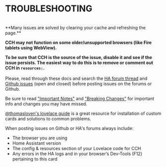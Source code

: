 <!-- Disable sidebar -->
<script>
let sidebar = document.getElementsByClassName("col-md-3")[0];
sidebar.parentNode.removeChild(sidebar);
document.getElementsByClassName("col-md-9")[0].style.cssText = "width:80%;display:block;margin-left:10%";
</script>
<!-- Disable sidebar -->

# **TROUBLESHOOTING**
<br>
**Many issues are solved by clearing your cache and refreshing the page.**

**CCH may not function on some older/unsupported browsers (like Fire tablets using WebView).**

**To be sure that CCH is the source of the issue, disable it and see if the issue persists. The easiest way to do this is to remove or comment out CCH in `resources:`.**
<br><br>
Please, read through these docs and search the [HA forum thread](https://community.home-assistant.io/t/compact-custom-header) and [Github issues](https://github.com/maykar/compact-custom-header/issues?utf8=%E2%9C%93&q=is%3Aissue) (open and closed) before posting issues on the forums or Github.

Be sure to read ["Important Notes"](https://maykar.github.io/compact-custom-header/#important-notes) and ["Breaking Changes"](https://maykar.github.io/compact-custom-header/#breaking-changes) for important info and changes you may have missed.

[@thomasloven's lovelace guide](https://github.com/thomasloven/hass-config/wiki/Lovelace-Plugins) is a great resource for installation of custom cards and solutions to common problems.

When posting issues on Github or HA's forums always include:

* The browser you are using
* Home Assistant version
* The config & resources section of your Lovelace code for CCH
* Any errors in the HA logs and in your browser’s Dev-Tools (F12) pertaining to this card
